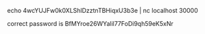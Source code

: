 echo 4wcYUJFw0k0XLShlDzztnTBHiqxU3b3e | nc localhost 30000

correct password is BfMYroe26WYalil77FoDi9qh59eK5xNr
